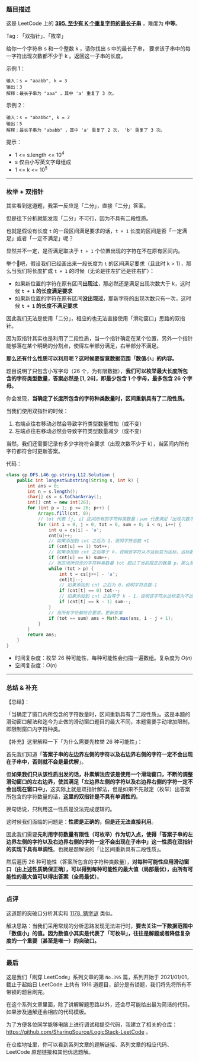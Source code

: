 ### 题目描述

这是 LeetCode 上的 **[395. 至少有 K 个重复字符的最长子串](https://leetcode-cn.com/problems/longest-substring-with-at-least-k-repeating-characters/solution/xiang-jie-mei-ju-shuang-zhi-zhen-jie-fa-50ri1/)** ，难度为 **中等**。

Tag : 「双指针」、「枚举」



给你一个字符串 s 和一个整数 k ，请你找出 s 中的最长子串， 要求该子串中的每一字符出现次数都不少于 k 。返回这一子串的长度。


示例 1：
```
输入：s = "aaabb", k = 3
输出：3
解释：最长子串为 "aaa" ，其中 'a' 重复了 3 次。
```
示例 2：
```
输入：s = "ababbc", k = 2
输出：5
解释：最长子串为 "ababb" ，其中 'a' 重复了 2 次， 'b' 重复了 3 次。
```

提示：
* 1 <= s.length <= $10^4$
* s 仅由小写英文字母组成
* 1 <= k <= $10^5$

---

### 枚举 + 双指针

其实看到这道题，我第一反应是「二分」，直接「二分」答案。

但是往下分析就能发现「二分」不可行，因为不具有二段性质。

也就是假设有长度 `t` 的一段区间满足要求的话，`t + 1` 长度的区间是否「一定满足」或者「一定不满足」呢？

显然并不一定，是否满足取决于 `t + 1` 个位置出现的字符在不在原有区间内。

举个🌰吧，假设我们已经画出来一段长度为 `t` 的区间满足要求（且此时 k > 1），那么当我们将长度扩成 `t + 1` 的时候（无论是往左扩还是往右扩）：

* 如果新位置的字符在原有区间**出现过**，那必然还是满足出现次数大于 k，这时候 **`t + 1` 的长度满足要求**
* 如果新位置的字符在原有区间**没出现过**，那新字符的出现次数只有一次，这时候 **`t + 1` 的长度不满足要求**

因此我们无法是使用「二分」，相应的也无法直接使用「滑动窗口」思路的双指针。

因为双指针其实也是利用了二段性质，当一个指针确定在某个位置，另外一个指针能够落在某个明确的分割点，使得左半部分满足，右半部分不满足。

**那么还有什么性质可以利用呢？这时候要留意数据范围「数值小」的内容。**

题目说明了只包含小写字母（26 个，为有限数据），**我们可以枚举最大长度所包含的字符类型数量，答案必然是 [1, 26]，即最少包含 1 个字母，最多包含 26 个字母。**

你会发现，**当确定了长度所包含的字符种类数量时，区间重新具有了二段性质。**

当我们使用双指针的时候：
1. 右端点往右移动必然会导致字符类型数量增加（或不变）
2. 左端点往右移动必然会导致字符类型数量减少（或不变）

当然，我们还需要记录有多少字符符合要求（出现次数不少于 k），当区间内所有字符都符合时更新答案。

代码：
```Java []
class gp.DFS.L46.gp.string.L12.Solution {
    public int longestSubstring(String s, int k) {
        int ans = 0;
        int n = s.length();
        char[] cs = s.toCharArray();
        int[] cnt = new int[26];
        for (int p = 1; p <= 26; p++) {
            Arrays.fill(cnt, 0);
            // tot 代表 [j, i] 区间所有的字符种类数量；sum 代表满足「出现次数不少于 k」的字符种类数量
            for (int i = 0, j = 0, tot = 0, sum = 0; i < n; i++) {
                int u = cs[i] - 'a';
                cnt[u]++;
                // 如果添加到 cnt 之后为 1，说明字符总数 +1
                if (cnt[u] == 1) tot++;
                // 如果添加到 cnt 之后等于 k，说明该字符从不达标变为达标，达标数量 + 1
                if (cnt[u] == k) sum++;
                // 当区间所包含的字符种类数量 tot 超过了当前限定的数量 p，那么我们要删除掉一些字母，即「左指针」右移
                while (tot > p) {
                    int t = cs[j++] - 'a';
                    cnt[t]--;
                    // 如果添加到 cnt 之后为 0，说明字符总数-1
                    if (cnt[t] == 0) tot--;
                    // 如果添加到 cnt 之后等于 k - 1，说明该字符从达标变为不达标，达标数量 - 1
                    if (cnt[t] == k - 1) sum--;
                }
                // 当所有字符都符合要求，更新答案
                if (tot == sum) ans = Math.max(ans, i - j + 1);
            }
        }
        return ans;
    }
}
```
* 时间复杂度：枚举 26 种可能性，每种可能性会扫描一遍数组。复杂度为 $O(n)$
* 空间复杂度：$O(n)$

***

### 总结 & 补充

【总结】：

「当确定了窗口内所包含的字符数量时，区间重新具有了二段性质」。这是本题的滑动窗口解法和迄今为止做的滑动窗口题目的最大不同，本题需要手动增加限制，即限制窗口内字符种类。

【补充】这里解释一下「为什么需要先枚举 26 种可能性」：

首先我们知道「**答案子串的左边界左侧的字符以及右边界右侧的字符一定不会出现在子串中，否则就不会是最优解**」。

但**如果我们只从该性质出发的话，朴素解法应该是使用一个滑动窗口，不断的调整滑动窗口的左右边界，使其满足「左边界左侧的字符以及右边界右侧的字符一定不会出现在窗口中」**，这实际上就是双指针解法，但是如果不先敲定（枚举）出答案所包含的字符数量的话，**这里的双指针是不具有单调性的**。

换句话说，只利用这一性质是没法完成逻辑的。

这时候我们面临的问题是：**性质是正确的，但是还无法直接利用**。

因此我们需要**先利用字符数量有限性（可枚举）作为切入点，使得「答案子串的左边界左侧的字符以及右边界右侧的字符一定不会出现在子串中」这一性质在双指针的实现下具有单调性**。也就是题解说的「让区间重新具有二段性质」。

然后遍历 26 种可能性（答案所包含的字符种类数量），**对每种可能性应用滑动窗口（由上述性质确保正确），可以得到每种可能性的最大值（局部最优），由所有可能性的最大值可以得出答案（全局最优）**。

***

### 点评

这道题的突破口分析其实和 [1178. 猜字谜](https://leetcode-cn.com/problems/number-of-valid-words-for-each-puzzle/solution/xiang-jin-zhu-shi-xiang-jie-po-su-wei-yu-3cr2/) 类似。

解决思路：当我们采用常规的分析思路发现无法进行时，**要去关注一下数据范围中「数值小」的值。因为数值小其实是代表了「可枚举」，往往是解题或者降低复杂度的一个重要（甚至是唯一）的突破口。**

---

### 最后

这是我们「刷穿 LeetCode」系列文章的第 `No.395` 篇，系列开始于 2021/01/01，截止于起始日 LeetCode 上共有 1916 道题目，部分是有锁题，我们将先将所有不带锁的题目刷完。

在这个系列文章里面，除了讲解解题思路以外，还会尽可能给出最为简洁的代码。如果涉及通解还会相应的代码模板。

为了方便各位同学能够电脑上进行调试和提交代码，我建立了相关的仓库：https://github.com/SharingSource/LogicStack-LeetCode 。

在仓库地址里，你可以看到系列文章的题解链接、系列文章的相应代码、LeetCode 原题链接和其他优选题解。


